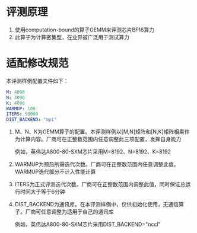 # 评测原理

1. 使用computation-bound的算子GEMM来评测芯片BF16算力
2. 此算子为计算密集型，在业界被广泛用于测试算力

# 适配修改规范

本评测样例配置文件如下：

```yaml
M: 4096
N: 4096
K: 4096
WARMUP: 100
ITERS: 50000
DIST_BACKEND: "mpi"
```

1. M、N、K为GEMM算子的配置。本评测样例以[M,N]矩阵和[N,K]矩阵相乘作为计算内容。厂商可在正整数范围内任意调整此三项配置，发挥自身能力

   例如，英伟达A800-80-SXM芯片采用M=8192、N=8192、K=8192

2. WARMUP为预热所需迭代次数。厂商可在正整数范围内任意调整此值。WARMUP迭代部分不计入性能计算

3. ITERS为正式评测迭代次数。厂商可在正整数范围内调整此值，同时保证总运行时间大于等于6分钟

4. DIST_BACKEND为通讯库。在本评测样例中，仅供初始化使用，无通信算子。厂商可任意调整为适用于自己的通讯库

   例如，英伟达A800-80-SXM芯片采用DIST_BACKEND="nccl"
